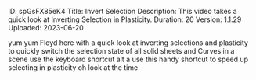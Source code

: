 ID: spGsFX85eK4
Title: Invert Selection
Description: This video takes a quick look at Inverting Selection in Plasticity.
Duration: 20
Version: 1.1.29
Uploaded: 2023-06-20

yum yum
Floyd here with a quick look at
inverting selections and plasticity to
quickly switch the selection state of
all solid sheets and Curves in a scene
use the keyboard shortcut alt a use this
handy shortcut to speed up selecting in
plasticity oh look at the time
